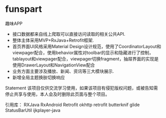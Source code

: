 # funspart
趣味APP
* 接口数据都来自线上爬取可以直接访问读取的相关公共API.
* 整体主体采用MVP+RxJava+Retrofit框架.
* 首页界面UI风格采用Material Design设计规范，使用了CoordinatorLayout和viewpager配合，使用behavior属性对toolbar的显示和隐藏进行了控制，tablayout和viewpager配合，viewpager切换fragment，抽屉界面的实现是使用DrawerLayout和NavigationView配合
* 业务方面主要涉及播放、新闻、资讯等三大模块展示.
* 新增全局主题换肤切换响应

Statement
该项目仅供交流学习使用，如果该项目有侵犯版权问题，或被告知需停止共享与使用，本人会及时删除此页面与整个项目。

引用库：
RXJava
RxAndroid
Retrofit
okhttp
retrofit
butterknif
glide
StatusBarUtil
ijkplayer-java
